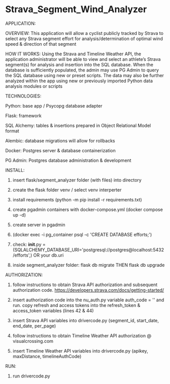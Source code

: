 # Strava_Segment_Wind_Analyzer

APPLICATION:

OVERVIEW: This application will allow a cyclist publicly tracked by Strava to select any Strava segment effort for analysis/determination of optimal wind speed & direction of that segment

HOW IT WORKS: Using the Strava and Timeline Weather API, the application administrator will be able to view and select an athlete’s Strava segment(s) for analysis and insertion into the SQL database. When the database is sufficiently populated, the admin may use PG Admin to query the SQL database using new or preset scripts. The data may also be further analyzed within the app using new or previously imported Python data analysis modules or scripts


TECHNOLOGIES:

Python: base app / Psycopg database adapter 

Flask: framework

SQL Alchemy: tables & insertions prepared in Object Relational Model format

Alembic: database migrations will allow for rollbacks

Docker: Postgres server & database containerization

PG Admin: Postgres database administration & development


INSTALL:

1. insert flask/segment_analyzer folder (with files) into directory

2. create the flask folder venv / select venv interperter  

3. install requirements (python -m pip install -r requirements.txt)

4. create pgadmin containers with docker-compose.yml (docker compose up -d)

5. create server in pgadmin

6. (docker exec -i pg_container psql -c 'CREATE DATABASE efforts;')

7. check: __init__.py = (SQLALCHEMY_DATABASE_URI='postgresql://postgres@localhost:5432/efforts',) OR your db.uri

8. inside segment_analyzer folder: flask db migrate THEN flask db upgrade


AUTHORIZATION:

1. follow instructions to obtain Strava API authorization and subsequent authorization code. https://developers.strava.com/docs/getting-started/ 

2. insert authorization code into the nu_auth.py variable auth_code = '' and run. copy refresh and access tokens into the refresh_token & access_token variables (lines 42 & 44)

3. insert Strava API variables into drivercode.py (segment_id, start_date, end_date, per_page)

4. follow instructions to obtain Timeline Weather API authorization @ visualcrossing.com

5. insert Timeline Weather API variables into drivercode.py (apikey, maxDistance, timelineAuthCode)


RUN:

1. run drivercode.py